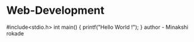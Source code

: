 # Web-Development
#include<stdio.h>
int main()
{
 printf("Hello World !");
}
author - Minakshi rokade
